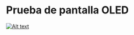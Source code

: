 # Prueba de pantalla OLED

[![Alt text](https://img.youtube.com/vi/nZLUbBFdyYU/0.jpg)](https://youtu.be/nZLUbBFdyYU)